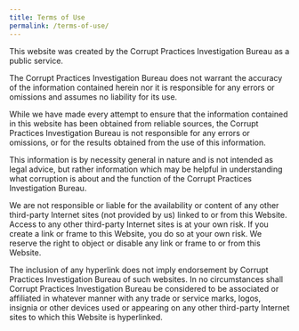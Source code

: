 ```yaml
---
title: Terms of Use
permalink: /terms-of-use/
---
```

This website was created by the Corrupt Practices Investigation Bureau as a public service. 

The Corrupt Practices Investigation Bureau does not warrant the accuracy of the information contained herein nor it is responsible for any errors or omissions and assumes no liability for its use.

While we have made every attempt to ensure that the information contained in this website has been obtained from reliable sources, the Corrupt Practices Investigation Bureau is not responsible for any errors or omissions, or for the results obtained from the use of this information.

This information is by necessity general in nature and is not intended as legal advice, but rather information which may be helpful in understanding what corruption is about and the function of the Corrupt Practices Investigation Bureau.

We are not responsible or liable for the availability or content of any other third-party Internet sites (not provided by us) linked to or from this Website. Access to any other third-party Internet sites is at your own risk. If you create a link or frame to this Website, you do so at your own risk. We reserve the right to object or disable any link or frame to or from this Website.

The inclusion of any hyperlink does not imply endorsement by Corrupt Practices Investigation Bureau of such websites. In no circumstances shall Corrupt Practices Investigation Bureau be considered to be associated or affiliated in whatever manner with any trade or service marks, logos, insignia or other devices used or appearing on any other third-party Internet sites to which this Website is hyperlinked.
